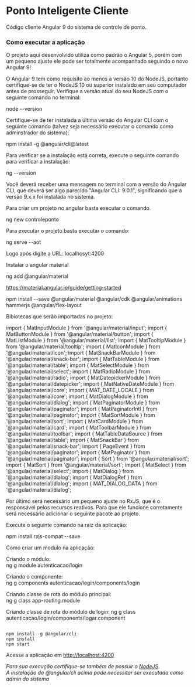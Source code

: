 # Ponto Inteligente Cliente
Código cliente Angular 9 do sistema de controle de ponto.
### Como executar a aplicação

O projeto aqui desenvolvido utiliza como padrão o Angular 5, porém com um pequeno ajuste ele pode ser totalmente acompanhado seguindo o novo Angular 9!

O Angular 9 tem como requisito ao menos a versão 10 do NodeJS, portanto certifique-se de ter o NodeJS 10 ou superior instalado em seu computador antes de prosseguir. Verifique a versão atual do seu NodeJS com o seguinte comando no terminal:

node --version 

Certifique-se de ter instalada a última versão do Angular CLI com o seguinte comando (talvez seja necessário executar o comando como adminstrador do sistema):

npm install -g @angular/cli@latest 

Para verificar se a instalação está correta, execute o seguinte comando para verificar a instalação:

ng --version 

Você deverá receber uma mensagem no terminal com a versão do Angular CLI, que deverá ser algo parecido "Angular CLI: 9.0.1", significando que a versão 9.x.x foi instalada no sistema.

Para criar um projeto no angular basta executar o comando.

ng new controleponto

Para executar o projeto basta executar o comando:

ng serve --aot

Logo após digite a URL: localhosyt:4200

Instalar o angular material

ng add @angular/material

https://material.angular.io/guide/getting-started  

npm install --save @angular/material @angular/cdk @angular/animations hammerjs @angular/flex-layout   



Bibiotecas que serão importadas no projeto:

import { MatInputModule } from '@angular/material/input';
import { MatButtonModule } from '@angular/material/button';
import { MatListModule } from '@angular/material/list';
import { MatTooltipModule } from '@angular/material/tooltip';
import { MatIconModule } from '@angular/material/icon';
import { MatSnackBarModule } from '@angular/material/snack-bar';
import { MatTableModule } from '@angular/material/table';
import { MatSelectModule } from '@angular/material/select';
import { MatRadioModule } from '@angular/material/radio';
import { MatDatepickerModule } from '@angular/material/datepicker';
import { MatNativeDateModule } from '@angular/material/core';
import { MAT_DATE_LOCALE } from '@angular/material/core';
import { MatDialogModule } from '@angular/material/dialog';
import { MatPaginatorModule } from '@angular/material/paginator';
import { MatPaginatorIntl } from '@angular/material/paginator';
import { MatSortModule } from '@angular/material/sort';
import { MatCardModule } from '@angular/material/card';
import { MatToolbarModule } from '@angular/material/toolbar';
import { MatTableDataSource } from '@angular/material/table';
import { MatSnackBar } from '@angular/material/snack-bar';
import { PageEvent } from '@angular/material/paginator';
import { MatPaginator } from '@angular/material/paginator';
import { Sort } from '@angular/material/sort';
import { MatSort } from '@angular/material/sort';
import { MatSelect } from '@angular/material/select';
import { MatDialog } from '@angular/material/dialog';
import { MatDialogRef } from '@angular/material/dialog';
import { MAT_DIALOG_DATA } from '@angular/material/dialog';





Por último será necessário um pequeno ajuste no RxJS, que é o responsável pelos recursos reativos. Para que ele funcione corretamente será necessário adicionar o seguinte pacote ao projeto.

Execute o seguinte comando na raiz da aplicação:

npm install rxjs-compat --save 

Como criar um modulo na aplicação:

Criando o módulo:  
ng g module autenticacao/login  

Criando o componente:  
ng g components autenticacao/login/components/login  

Criando classe de rota do módulo principal:  
ng g class app-routing.module  

Criando classe de rota do módulo de login: 
ng g class autenticacao/login/components/logar.component









```

npm install -g @angular/cli
npm install
npm start
```
Acesse a aplicação em [http://localhost:4200](http://localhost:4200)  

*Para sua execução certifique-se também de possuir o [NodeJS](http://nodejs.org).*  
*A instalação do @angular/cli acima pode necessitar ser executada como admin do sistema*  
